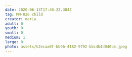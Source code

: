 ```yaml
---
date: 2020-06-13T17:40:22.384Z
tag: MM-026 child
creator: maria
adult: 0
youth: 0
small: 0
medium: 1
large: 0
photo: assets/b2ecaa0f-bb9b-4182-9792-bbc4b4d040b4.jpeg
---
```

